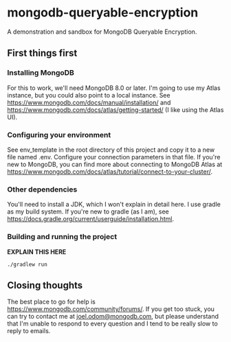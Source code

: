 # mongodb-queryable-encryption
A demonstration and sandbox for MongoDB Queryable Encryption.

## First things first

### Installing MongoDB

For this to work, we'll need MongoDB 8.0 or later. I'm going to use my Atlas
instance, but you could also point to a local instance.
See https://www.mongodb.com/docs/manual/installation/ and
https://www.mongodb.com/docs/atlas/getting-started/ (I like using the
Atlas UI).

### Configuring your environment

See env_template in the root directory of this project and copy it to
a new file named .env. Configure your connection parameters in that file.
If you're new to MongoDB, you can find more about connecting to MongoDB
Atlas at https://www.mongodb.com/docs/atlas/tutorial/connect-to-your-cluster/.

### Other dependencies

You'll need to install a JDK, which I won't explain in detail here.
I use gradle as my build system. If you're new to gradle (as I am), see
https://docs.gradle.org/current/userguide/installation.html.

### Building and running the project

**EXPLAIN THIS HERE**

`./gradlew run`

## Closing thoughts

The best place to go for help is https://www.mongodb.com/community/forums/.
If you get too stuck, you can try to contact me at joel.odom@mongodb.com, but
please understand that I'm unable to respond to every question and I tend
to be really slow to reply to emails.

